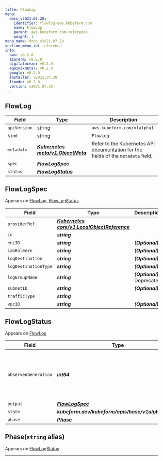 ```yaml
---
title: FlowLog
menu:
  docs_v2021.07.28:
    identifier: flowlog-aws.kubeform.com
    name: FlowLog
    parent: aws.kubeform.com-reference
    weight: 1
menu_name: docs_v2021.07.28
section_menu_id: reference
info:
  aws: v0.2.0
  azurerm: v0.2.0
  digitalocean: v0.2.0
  equinixmetal: v0.2.0
  google: v0.2.0
  installer: v2021.07.28
  linode: v0.2.0
  version: v2021.07.28
---
```


## FlowLog
| Field | Type | Description |
| ------ | ----- | ----------- |
| `apiVersion` | string | `aws.kubeform.com/v1alpha1` |
|    `kind` | string | `FlowLog` |
| `metadata` | ***[Kubernetes meta/v1.ObjectMeta](https://v1-18.docs.kubernetes.io/docs/reference/generated/kubernetes-api/v1.18/#objectmeta-v1-meta)***|Refer to the Kubernetes API documentation for the fields of the `metadata` field.|
| `spec` | ***[FlowLogSpec](#flowlogspec)***||
| `status` | ***[FlowLogStatus](#flowlogstatus)***||
## FlowLogSpec

Appears on:[FlowLog](#flowlog), [FlowLogStatus](#flowlogstatus)

| Field | Type | Description |
| ------ | ----- | ----------- |
| `providerRef` | ***[Kubernetes core/v1.LocalObjectReference](https://v1-18.docs.kubernetes.io/docs/reference/generated/kubernetes-api/v1.18/#localobjectreference-v1-core)***||
| `id` | ***string***||
| `eniID` | ***string***| ***(Optional)*** |
| `iamRoleArn` | ***string***| ***(Optional)*** |
| `logDestination` | ***string***| ***(Optional)*** |
| `logDestinationType` | ***string***| ***(Optional)*** |
| `logGroupName` | ***string***| ***(Optional)*** Deprecated|
| `subnetID` | ***string***| ***(Optional)*** |
| `trafficType` | ***string***||
| `vpcID` | ***string***| ***(Optional)*** |
## FlowLogStatus

Appears on:[FlowLog](#flowlog)

| Field | Type | Description |
| ------ | ----- | ----------- |
| `observedGeneration` | ***int64***| ***(Optional)*** Resource generation, which is updated on mutation by the API Server.|
| `output` | ***[FlowLogSpec](#flowlogspec)***| ***(Optional)*** |
| `state` | ***kubeform.dev/kubeform/apis/base/v1alpha1.State***| ***(Optional)*** |
| `phase` | ***[Phase](#phase)***| ***(Optional)*** |
## Phase(`string` alias)

Appears on:[FlowLogStatus](#flowlogstatus)

---
